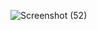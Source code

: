 ![Screenshot (52)](https://github.com/user-attachments/assets/b00caf1c-5b17-457d-9cf6-6af300db2111)
